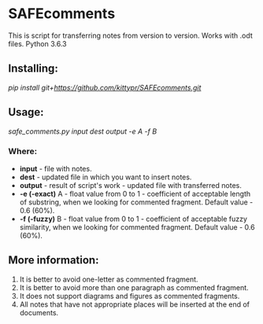 # SAFEcomments

This is script for transferring notes from version to version. Works with .odt files.
Python 3.6.3

## Installing:
*pip install git+https://github.com/kittypr/SAFEcomments.git*

## Usage:
*safe_comments.py input dest output -e A -f B*
### Where:
 - **input** - file with notes.
 - **dest** - updated file in which you want to insert notes.
 - **output** - result of script's work - updated file with transferred notes.
 - **-e (-exact)**  A - float value from 0 to 1 - coefficient of acceptable length of substring, when we looking for commented
fragment. Default value - 0.6 (60%).
 - **-f (-fuzzy)**  B - float value from 0 to 1 - coefficient of acceptable fuzzy similarity, when we looking for commented
fragment. Default value - 0.6 (60%).

## More information:
1) It is better to avoid one-letter as commented fragment.
2) It is better to avoid more than one paragraph as commented fragment.
3) It does not support diagrams and figures as commented fragments.
4) All notes that have not appropriate places will be inserted at the end of documents.